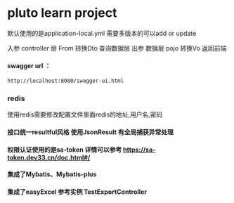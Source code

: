 # pluto learn project

默认使用的是application-local.yml 需要多版本的可以add or update

入参  controller 层 From 转换Dto 查询数据层
出参  数据层 pojo 转换Vo 返回前端

#### swagger url ：
```
http://localhost:8080/swagger-ui.html
```

### redis
使用redis需要修改配置文件里面redis的地址,用户名,密码


#### 接口统一resultful风格 使用JsonResult 有全局捕获异常处理

####  权限认证使用的是sa-token 详情可以参考 https://sa-token.dev33.cn/doc.html#/

#### 集成了Mybatis、Mybatis-plus

#### 集成了easyExcel 参考实例 TestExportController
